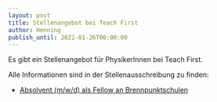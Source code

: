 ```yaml
---
layout: post
title: Stellenangebot bei Teach First
author: Henning
publish_until: 2022-01-26T00:00:00
---
```


Es gibt ein Stellenangebot für PhysikerInnen bei Teach First.

Alle Informationen sind in der Stellenausschreibung zu finden:

* [Absolvent (m/w/d) als Fellow an Brennpunktschulen](/dokumente/ausschreibungen_jobboerse/2021-01-26_Teach_First.pdf)
